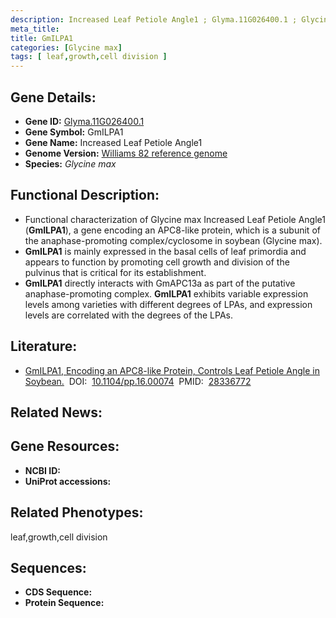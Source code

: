 ```yaml
---
description: Increased Leaf Petiole Angle1 ; Glyma.11G026400.1 ; Glycine max
meta_title:
title: GmILPA1
categories: [Glycine max]
tags: [ leaf,growth,cell division ]
---
```


## Gene Details:
- **Gene ID:**	[Glyma.11G026400.1]()
- **Gene Symbol:** GmILPA1
- **Gene Name:** Increased Leaf Petiole Angle1
- **Genome Version:** [Williams 82 reference genome]()
- **Species:** *Glycine max*

## Functional Description:
   - Functional characterization of Glycine max Increased Leaf Petiole Angle1 (**GmILPA1**), a gene encoding an APC8-like protein, which is a subunit of the anaphase-promoting complex/cyclosome in soybean (Glycine max). 
   - **GmILPA1** is mainly expressed in the basal cells of leaf primordia and appears to function by promoting cell growth and division of the pulvinus that is critical for its establishment.
   - **GmILPA1** directly interacts with GmAPC13a as part of the putative anaphase-promoting complex. **GmILPA1** exhibits variable expression levels among varieties with different degrees of LPAs, and expression levels are correlated with the degrees of the LPAs.

## Literature:
   - [GmILPA1, Encoding an APC8-like Protein, Controls Leaf Petiole Angle in Soybean.]( https://academic.oup.com/plphys/article/174/2/1167/6117292?login=true)&nbsp;&nbsp;DOI:&nbsp;&nbsp;[10.1104/pp.16.00074](https://academic.oup.com/plphys/article/174/2/1167/6117292?login=true)&nbsp;&nbsp;PMID:&nbsp;&nbsp;[28336772](https://pubmed.ncbi.nlm.nih.gov/28336772/)

## Related News:

## Gene Resources:
- **NCBI ID:** [](https://www.ncbi.nlm.nih.gov/gene/?term=)
- **UniProt accessions:** [](https://www.uniprot.org/uniprotkb//entry)

## Related Phenotypes:
leaf,growth,cell division

## Sequences:
- **CDS Sequence:**
- **Protein Sequence:**
